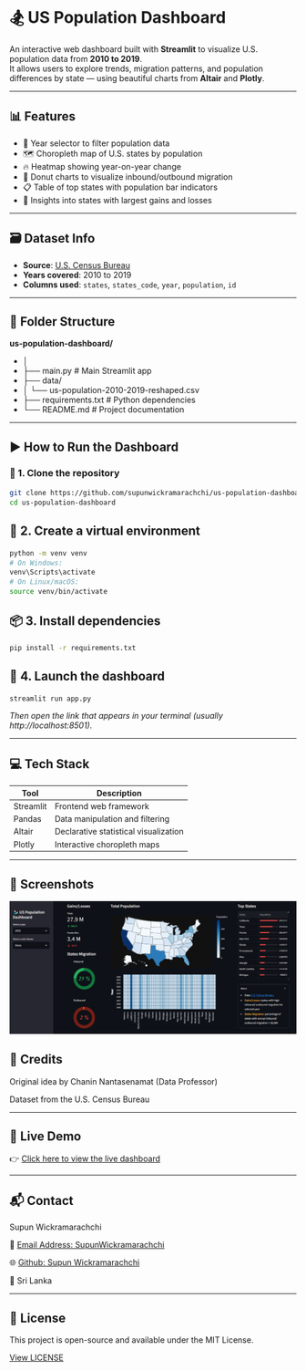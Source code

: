 # 🏂 US Population Dashboard

An interactive web dashboard built with **Streamlit** to visualize U.S. population data from **2010 to 2019**.  
It allows users to explore trends, migration patterns, and population differences by state — using beautiful charts from **Altair** and **Plotly**.

---

## 📊 Features

- 📅 Year selector to filter population data
- 🗺️ Choropleth map of U.S. states by population
- 🔥 Heatmap showing year-on-year change
- 🍩 Donut charts to visualize inbound/outbound migration
- 📋 Table of top states with population bar indicators
- 🧠 Insights into states with largest gains and losses

---

## 🗃️ Dataset Info

- **Source**: [U.S. Census Bureau](https://www.census.gov/data/datasets/time-series/demo/popest/2010s-state-total.html)
- **Years covered**: 2010 to 2019
- **Columns used**: `states`, `states_code`, `year`, `population`, `id`

---

## 📁 Folder Structure
**us-population-dashboard/**
- │
- ├── main.py # Main Streamlit app
- ├── data/
- │      └── us-population-2010-2019-reshaped.csv
- ├── requirements.txt # Python dependencies
- └── README.md # Project documentation

---

## ▶️ How to Run the Dashboard

### 🧰 1. Clone the repository

```bash
git clone https://github.com/supunwickramarachchi/us-population-dashboard.git
cd us-population-dashboard
```
## 🐍 2. Create a virtual environment
```bash
python -m venv venv
# On Windows:
venv\Scripts\activate
# On Linux/macOS:
source venv/bin/activate
```
## 📦 3. Install dependencies
```bash
pip install -r requirements.txt
```
## 🚀 4. Launch the dashboard
```bash
streamlit run app.py
```
_Then open the link that appears in your terminal (usually http://localhost:8501)._

---

## 💻 Tech Stack
| Tool  | Description |
| ------------- | ------------- |
| Streamlit  | Frontend web framework  |
| Pandas  | Data manipulation and filtering |
| Altair | Declarative statistical visualization |
| Plotly | Interactive choropleth maps |

---
## 📸 Screenshots
![Alt text](images/dashboard.PNG)

## 🙏 Credits
Original idea by Chanin Nantasenamat (Data Professor)

Dataset from the U.S. Census Bureau

---

## 🚀 Live Demo

👉 [Click here to view the live dashboard](https://us-population-dashboard-bvgoomdjz42pt6zhbuynf7.streamlit.app)


---

## 📬 Contact
Supun Wickramarachchi

📧 [Email Address: SupunWickramarachchi](supun9718wic@gmail.com)

🌐 [Github: Supun Wickramarachchi](https://github.com/supunwickramarachchi)

📍 Sri Lanka

---

## 📄 License
This project is open-source and available under the MIT License.

[View LICENSE](LICENSE)